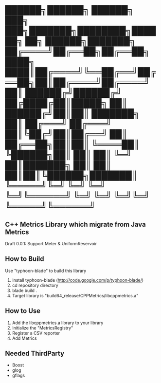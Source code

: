   ██████╗██████╗ ██████╗     ███╗   ███╗███████╗████████╗██████╗ ██╗ ██████╗███████╗
 ██╔════╝██╔══██╗██╔══██╗    ████╗ ████║██╔════╝╚══██╔══╝██╔══██╗██║██╔════╝██╔════╝
 ██║     ██████╔╝██████╔╝    ██╔████╔██║█████╗     ██║   ██████╔╝██║██║     ███████╗
 ██║     ██╔═══╝ ██╔═══╝     ██║╚██╔╝██║██╔══╝     ██║   ██╔══██╗██║██║     ╚════██║
 ╚██████╗██║     ██║         ██║ ╚═╝ ██║███████╗   ██║   ██║  ██║██║╚██████╗███████║
  ╚═════╝╚═╝     ╚═╝         ╚═╝     ╚═╝╚══════╝   ╚═╝   ╚═╝  ╚═╝╚═╝ ╚═════╝╚══════╝
======================================================================================

C++ Metrics Library which migrate from Java Metrics
---------------------------------------------------

Draft 0.0.1:    Support Meter & UniformReservoir

How to Build 
---------------
Use "typhoon-blade" to build this library
1. Install typhoon-blade (http://code.google.com/p/typhoon-blade/)
2. cd repository directory
3. blade build .
4. Target library is "build64_release/CPPMetrics/libcppmetrics.a"

How to Use
------------
1. Add the libcppmetrics.a library to your library
2. Initialize the "MetricsRegistry"
3. Register a CSV reporter
4. Add Metrics

Needed ThirdParty
-----------------
- Boost
- glog
- gflags

